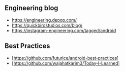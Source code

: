 ## Engineering blog

* https://engineering.depop.com/
* https://quickbirdstudios.com/blog/
* https://instagram-engineering.com/tagged/android


## Best Practices

* [https://github.com/futurice/android-best-practices]
* [https://github.com/wajahatkarim3/Today-I-Learned]
